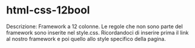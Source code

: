 # html-css-12bool

Descrizione:
Framework a 12 colonne.
Le regole che non sono parte del framework sono inserite nel style.css.
Ricordandoci di inserire prima il link al nostro framework e poi quello allo style specifico della pagina.